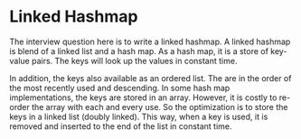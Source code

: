 # Linked Hashmap

The interview question here is to write a linked hashmap. A linked hashmap is blend of a linked list and a hash map. As a hash map, it is a store of key-value pairs. The keys will look up the values in constant time.

In addition, the keys also available as an ordered list. The are in the order of the most recently used and descending. In some hash map implementations, the keys are stored in an array. However, it is costly to re-order the array with each and every use. So the optimization is to store the keys in a linked list (doubly linked). This way, when a key is used, it is removed and inserted to the end of the list in constant time.
